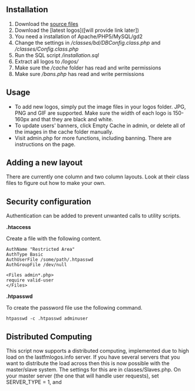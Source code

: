 ## Installation
1. Download the [source files](https://github.com/alexobviously/lastfmlogos)
2. Download the [latest logos]([will provide link later])
3. You need a installation of Apache/PHP5/MySQL/gd2
4. Change the settings in */classes/bd/DBConfig.class.php* and */classes/Config.class.php*
5. Run the SQL script */installation.sql*
6. Extract all logos to */logos/*
7. Make sure the */cache* folder has read and write permissions
8. Make sure */bans.php* has read and write permissions

## Usage
* To add new logos, simply put the image files in your logos folder. JPG, PNG and GIF are supported. Make sure the width of each logo is 150-160px and that they are black and white.
* To update users' banners, click Empty Cache in admin, or delete all of the images in the cache folder manually.
* Visit admin.php for more functions, including banning. There are instructions on the page.

## Adding a new layout
There are currently one column and two column layouts.
Look at their class files to figure out how to make your own.

## Security configuration

Authentication can be added to prevent unwanted calls to utility scripts.

**.htaccess**

Create a file with the following content.

    AuthName "Restricted Area" 
    AuthType Basic 
    AuthUserFile /some/path/.htpasswd 
    AuthGroupFile /dev/null 
    
    <Files admin*.php>
    require valid-user
    </Files>

**.htpasswd**

To create the password file use the following command.

    htpasswd -c .htpasswd adminuser

## Distributed Computing
This script now supports a distributed computing, implemented due to high load on the lastfmlogos.info server. If you have several servers that you want to distribute the load across then this is now possible with the master/slave system.
The settings for this are in classes/Slaves.php. On your master server (the one that will handle user requests), set SERVER_TYPE = 1, and 
